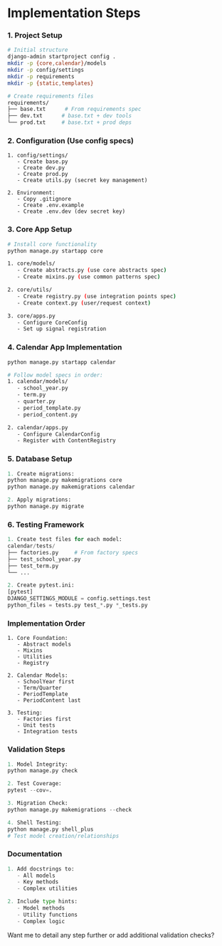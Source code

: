 # Implementation Steps

### 1. Project Setup
```bash
# Initial structure
django-admin startproject config .
mkdir -p {core,calendar}/models
mkdir -p config/settings
mkdir -p requirements
mkdir -p {static,templates}

# Create requirements files
requirements/
├── base.txt      # From requirements spec
├── dev.txt      # base.txt + dev tools
└── prod.txt     # base.txt + prod deps
```

### 2. Configuration (Use config specs)
```
1. config/settings/
   - Create base.py
   - Create dev.py
   - Create prod.py
   - Create utils.py (secret key management)

2. Environment:
   - Copy .gitignore
   - Create .env.example
   - Create .env.dev (dev secret key)
```

### 3. Core App Setup
```bash
# Install core functionality
python manage.py startapp core

1. core/models/
   - Create abstracts.py (use core abstracts spec)
   - Create mixins.py (use common patterns spec)

2. core/utils/
   - Create registry.py (use integration points spec)
   - Create context.py (user/request context)

3. core/apps.py
   - Configure CoreConfig
   - Set up signal registration
```

### 4. Calendar App Implementation
```bash
python manage.py startapp calendar

# Follow model specs in order:
1. calendar/models/
   - school_year.py
   - term.py
   - quarter.py
   - period_template.py
   - period_content.py

2. calendar/apps.py
   - Configure CalendarConfig
   - Register with ContentRegistry
```

### 5. Database Setup
```python
1. Create migrations:
python manage.py makemigrations core
python manage.py makemigrations calendar

2. Apply migrations:
python manage.py migrate
```

### 6. Testing Framework
```python
1. Create test files for each model:
calendar/tests/
├── factories.py     # From factory specs
├── test_school_year.py
├── test_term.py
└── ...

2. Create pytest.ini:
[pytest]
DJANGO_SETTINGS_MODULE = config.settings.test
python_files = tests.py test_*.py *_tests.py
```

### Implementation Order
```
1. Core Foundation:
   - Abstract models
   - Mixins
   - Utilities
   - Registry

2. Calendar Models:
   - SchoolYear first
   - Term/Quarter
   - PeriodTemplate
   - PeriodContent last

3. Testing:
   - Factories first
   - Unit tests
   - Integration tests
```

### Validation Steps
```python
1. Model Integrity:
python manage.py check

2. Test Coverage:
pytest --cov=.

3. Migration Check:
python manage.py makemigrations --check

4. Shell Testing:
python manage.py shell_plus
# Test model creation/relationships
```

### Documentation
```python
1. Add docstrings to:
   - All models
   - Key methods
   - Complex utilities

2. Include type hints:
   - Model methods
   - Utility functions
   - Complex logic
```

Want me to detail any step further or add additional validation checks?